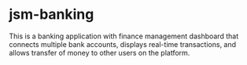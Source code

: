 # jsm-banking

This is a banking application with finance management dashboard that connects multiple bank accounts, displays real-time transactions, and allows transfer of money to other users on the platform.